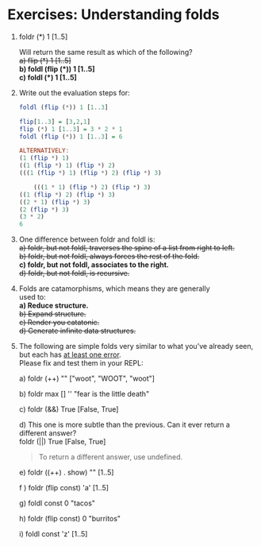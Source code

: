 # Exercises: Understanding folds
1. foldr (*) 1 [1..5]

    Will return the same result as which of the following?  
    ~~a) flip (*) 1 [1..5]~~  
    **b) foldl (flip (*)) 1 [1..5]**  
    **c) foldl (*) 1 [1..5]**  

2. Write out the evaluation steps for:

    ```hs
    foldl (flip (*)) 1 [1..3]

    flip[1..3] = [3,2,1]
    flip (*) 1 [1..3] = 3 * 2 * 1
    foldl (flip (*)) 1 [1..3] = 6
    
    ALTERNATIVELY:
    (1 (flip *) 1)
    ((1 (flip *) 1) (flip *) 2)
    (((1 (flip *) 1) (flip *) 2) (flip *) 3)

        (((1 * 1) (flip *) 2) (flip *) 3)
    ((1 (flip *) 2) (flip *) 3)
    ((2 * 1) (flip *) 3)
    (2 (flip *) 3)
    (3 * 2)
    6
    ```

3. One difference between foldr and foldl is:  
~~a) foldr, but not foldl, traverses the spine of a list from
right to left.~~  
~~b) foldr, but not foldl, always forces the rest of the fold.~~  
**c) foldr, but not foldl, associates to the right.**  
~~d) foldr, but not foldl, is recursive.~~  

4. Folds are catamorphisms, which means they are generally  
used to:  
**a) Reduce structure.**  
~~b) Expand structure.~~  
~~c) Render you catatonic.~~  
~~d) Generate infinite data structures.~~  

5. The following are simple folds very similar to what you’ve already seen, but each has <ins>at least one error</ins>.   
Please fix and test them in your REPL:  

    a) foldr (++) "" ["woot", "WOOT", "woot"]  

    b) foldr max [] '' "fear is the little death"  

    c) foldr (&&) True [False, True]  

    d) This one is more subtle than the previous. Can it
    ever return a different answer?  
    foldr (||) True [False, True]  
    > To return a different answer, use undefined.

    e) foldr ((++) . show) "" [1..5]

    f ) foldr (flip const) 'a' [1..5]  

    g) foldl const 0 "tacos"  

    h) foldr (flip const) 0 "burritos"

    i) foldl const 'z' [1..5]  